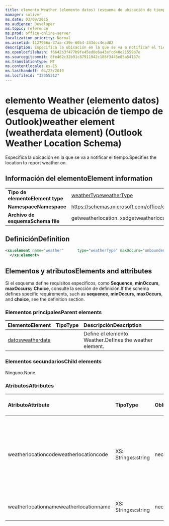 ```yaml
---
title: elemento Weather (elemento datos) (esquema de ubicación de tiempo de Outlook)
manager: soliver
ms.date: 03/09/2015
ms.audience: Developer
ms.topic: reference
ms.prod: office-online-server
localization_priority: Normal
ms.assetid: 1127956a-37aa-c39e-60b4-343dcc4ead82
description: Especifica la ubicación en la que se va a notificar el tiempo.
ms.openlocfilehash: f6642b3f477b9fe45ed0e6a43efcd40e21559b7e
ms.sourcegitcommit: 8fe462c32b91c87911942c188f3445e85a54137c
ms.translationtype: MT
ms.contentlocale: es-ES
ms.lasthandoff: 04/23/2019
ms.locfileid: "32355212"
---
```

# <a name="weather-element-weatherdata-element-outlook-weather-location-schema"></a><span data-ttu-id="67604-103">elemento Weather (elemento datos) (esquema de ubicación de tiempo de Outlook)</span><span class="sxs-lookup"><span data-stu-id="67604-103">weather element (weatherdata element) (Outlook Weather Location Schema)</span></span>

<span data-ttu-id="67604-104">Especifica la ubicación en la que se va a notificar el tiempo.</span><span class="sxs-lookup"><span data-stu-id="67604-104">Specifies the location to report weather on.</span></span>
  
## <a name="element-information"></a><span data-ttu-id="67604-105">Información del elemento</span><span class="sxs-lookup"><span data-stu-id="67604-105">Element information</span></span>

|||
|:-----|:-----|
|<span data-ttu-id="67604-106">**Tipo de elemento**</span><span class="sxs-lookup"><span data-stu-id="67604-106">**Element type**</span></span> <br/> |[<span data-ttu-id="67604-107">weatherType</span><span class="sxs-lookup"><span data-stu-id="67604-107">weatherType</span></span>](weathertype-complextype-outlook-weather-location-schema.md) <br/> |
|<span data-ttu-id="67604-108">**Namespace**</span><span class="sxs-lookup"><span data-stu-id="67604-108">**Namespace**</span></span> <br/> |https://schemas.microsoft.com/office/outlook/15/getweatherlocation.xsd  <br/> |
|<span data-ttu-id="67604-109">**Archivo de esquema**</span><span class="sxs-lookup"><span data-stu-id="67604-109">**Schema file**</span></span> <br/> |<span data-ttu-id="67604-110">getweatherlocation. xsd</span><span class="sxs-lookup"><span data-stu-id="67604-110">getweatherlocation.xsd</span></span>  <br/> |
   
## <a name="definition"></a><span data-ttu-id="67604-111">Definición</span><span class="sxs-lookup"><span data-stu-id="67604-111">Definition</span></span>

```XML
<xs:element name="weather"      type="weatherType" maxOccurs="unbounded"    >
  </xs:element>  

```

## <a name="elements-and-attributes"></a><span data-ttu-id="67604-112">Elementos y atributos</span><span class="sxs-lookup"><span data-stu-id="67604-112">Elements and attributes</span></span>

<span data-ttu-id="67604-113">Si el esquema define requisitos específicos, como **Sequence**, **minOccurs**, **maxOccurs**y **Choice**, consulte la sección de definición.</span><span class="sxs-lookup"><span data-stu-id="67604-113">If the schema defines specific requirements, such as **sequence**, **minOccurs**, **maxOccurs**, and **choice**, see the definition section.</span></span> 
  
### <a name="parent-elements"></a><span data-ttu-id="67604-114">Elementos principales</span><span class="sxs-lookup"><span data-stu-id="67604-114">Parent elements</span></span>

|<span data-ttu-id="67604-115">**Elemento**</span><span class="sxs-lookup"><span data-stu-id="67604-115">**Element**</span></span>|<span data-ttu-id="67604-116">**Tipo**</span><span class="sxs-lookup"><span data-stu-id="67604-116">**Type**</span></span>|<span data-ttu-id="67604-117">**Descripción**</span><span class="sxs-lookup"><span data-stu-id="67604-117">**Description**</span></span>|
|:-----|:-----|:-----|
|[<span data-ttu-id="67604-118">datos</span><span class="sxs-lookup"><span data-stu-id="67604-118">weatherdata</span></span>](weatherdata-element-outlook-weather-location-schema.md) <br/> ||<span data-ttu-id="67604-119">Define el elemento Weather.</span><span class="sxs-lookup"><span data-stu-id="67604-119">Defines the weather element.</span></span>  <br/> |
   
### <a name="child-elements"></a><span data-ttu-id="67604-120">Elementos secundarios</span><span class="sxs-lookup"><span data-stu-id="67604-120">Child elements</span></span>

<span data-ttu-id="67604-121">Ninguno.</span><span class="sxs-lookup"><span data-stu-id="67604-121">None.</span></span>
  
### <a name="attributes"></a><span data-ttu-id="67604-122">Atributos</span><span class="sxs-lookup"><span data-stu-id="67604-122">Attributes</span></span>

|<span data-ttu-id="67604-123">**Atributo**</span><span class="sxs-lookup"><span data-stu-id="67604-123">**Attribute**</span></span>|<span data-ttu-id="67604-124">**Tipo**</span><span class="sxs-lookup"><span data-stu-id="67604-124">**Type**</span></span>|<span data-ttu-id="67604-125">**Obligatorio**</span><span class="sxs-lookup"><span data-stu-id="67604-125">**Required**</span></span>|<span data-ttu-id="67604-126">**Descripción**</span><span class="sxs-lookup"><span data-stu-id="67604-126">**Description**</span></span>|<span data-ttu-id="67604-127">**Posibles valores**</span><span class="sxs-lookup"><span data-stu-id="67604-127">**Possible values**</span></span>|
|:-----|:-----|:-----|:-----|:-----|
|<span data-ttu-id="67604-128">weatherlocationcode</span><span class="sxs-lookup"><span data-stu-id="67604-128">weatherlocationcode</span></span>  <br/> |<span data-ttu-id="67604-129">XS: String</span><span class="sxs-lookup"><span data-stu-id="67604-129">xs:string</span></span>  <br/> |<span data-ttu-id="67604-130">necesario</span><span class="sxs-lookup"><span data-stu-id="67604-130">required</span></span>  <br/> |<span data-ttu-id="67604-131">Especifica un código que está asociado con la ubicación para distinguir varias ubicaciones con el mismo nombre.</span><span class="sxs-lookup"><span data-stu-id="67604-131">Specifies a code that is associated with the location to distinguish multiple locations with the same name.</span></span>  <br/> |<span data-ttu-id="67604-132">Un valor de tipo XS: String</span><span class="sxs-lookup"><span data-stu-id="67604-132">A value of the type xs:string</span></span>  <br/> |
|<span data-ttu-id="67604-133">weatherlocationname</span><span class="sxs-lookup"><span data-stu-id="67604-133">weatherlocationname</span></span>  <br/> |<span data-ttu-id="67604-134">XS: String</span><span class="sxs-lookup"><span data-stu-id="67604-134">xs:string</span></span>  <br/> |<span data-ttu-id="67604-135">necesario</span><span class="sxs-lookup"><span data-stu-id="67604-135">required</span></span>  <br/> |<span data-ttu-id="67604-136">Especifica el nombre de la ubicación.</span><span class="sxs-lookup"><span data-stu-id="67604-136">Specifies the name of the location.</span></span>  <br/> |<span data-ttu-id="67604-137">Un valor de tipo XS: String</span><span class="sxs-lookup"><span data-stu-id="67604-137">A value of the type xs:string</span></span>  <br/> |
   

